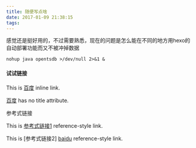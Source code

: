 ```yaml
---
title: 随便写点啥
date: 2017-01-09 21:38:15
tags:
---
```

感觉还是挺好用的，不过需要熟悉，现在的问题是怎么能在不同的地方用hexo的自动部署功能而又不被冲掉数据
<!--more-->
```batch
nohup java opentsdb >/dev/null 2>&1 &
```


#### 试试链接
This is [百度](http://www.baidu.com/ "baidu") inline link.

[百度](http://www.baidu.com/ "百度") has no title attribute.

参考式链接

This is [参考式链接1][baidu] reference-style link.

This is [参考式链接2] [baidu] reference-style link.

[baidu]: http://www.baidu.com/  "Optional Title Here"